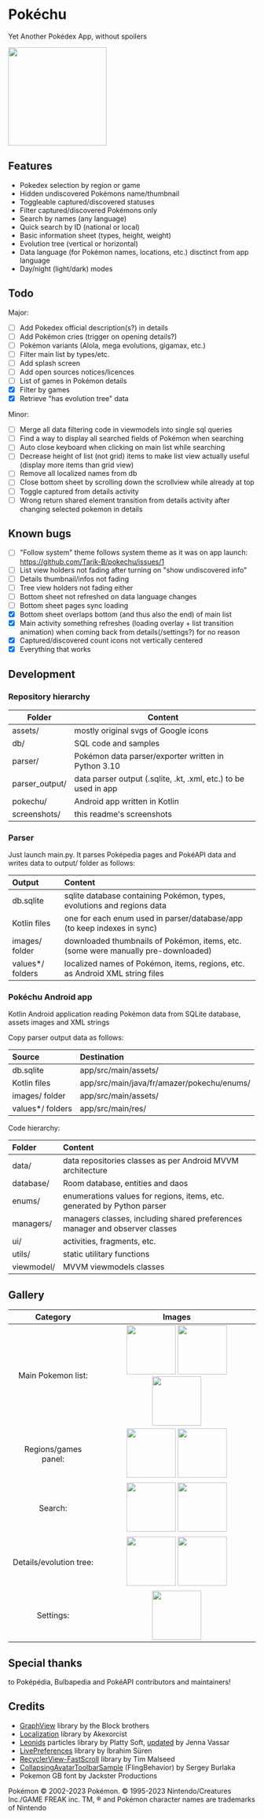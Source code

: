 # Pokéchu

Yet Another Pokédex App, without spoilers

<img src="screenshots/screenshot_main.png" width="200">

## Features

- Pokedex selection by region or game
- Hidden undiscovered Pokémons name/thumbnail
- Toggleable captured/discovered statuses
- Filter captured/discovered Pokémons only
- Search by names (any language)
- Quick search by ID (national or local)
- Basic information sheet (types, height, weight)
- Evolution tree (vertical or horizontal) 
- Data language (for Pokémon names, locations, etc.) disctinct from app language
- Day/night (light/dark) modes

## Todo

Major:

- [ ] Add Pokedex official description(s?) in details
- [ ] Add Pokémon cries (trigger on opening details?)
- [ ] Pokémon variants (Alola, mega evolutions, gigamax, etc.)
- [ ] Filter main list by types/etc.
- [ ] Add splash screen
- [ ] Add open sources notices/licences
- [ ] List of games in Pokémon details
- [X] Filter by games
- [X] Retrieve "has evolution tree" data

Minor:

- [ ] Merge all data filtering code in viewmodels into single sql queries
- [ ] Find a way to display all searched fields of Pokémon when searching
- [ ] Auto close keyboard when clicking on main list while searching
- [ ] Decrease height of list (not grid) items to make list view actually useful (display more items than grid view)
- [ ] Remove all localized names from db
- [ ] Close bottom sheet by scrolling down the scrollview while already at top
- [ ] Toggle captured from details activity
- [ ] Wrong return shared element transition from details activity after changing selected pokemon in details

## Known bugs

- [ ] "Follow system" theme follows system theme as it was on app launch: https://github.com/Tarik-B/pokechu/issues/1
- [ ] List view holders not fading after turning on "show undiscovered info"
- [ ] Details thumbnail/infos not fading
- [ ] Tree view holders not fading either
- [ ] Bottom sheet not refreshed on data language changes
- [ ] Bottom sheet pages sync loading
- [X] Bottom sheet overlaps bottom (and thus also the end) of main list
- [X] Main activity something refreshes (loading overlay + list transition animation) when coming back from details(/settings?) for no reason
- [X] Captured/discovered count icons not vertically centered
- [X] Everything that works

## Development

### Repository hierarchy

| Folder | Content |
| --- | --- |
| assets/ | mostly original svgs of Google icons |
| db/ | SQL code and samples |
| parser/ | Pokémon data parser/exporter written in Python 3.10 |
| parser_output/ | data parser output (.sqlite, .kt, .xml, etc.) to be used in app |
| pokechu/ | Android app written in Kotlin |
| screenshots/ | this readme's screenshots |

### Parser

Just launch main.py. It parses Poképedia pages and PokéAPI data and writes data to output/ folder as follows:

| Output | Content |
| :--- | :--- |
| db.sqlite | sqlite database containing Pokémon, types, evolutions and regions data |
| Kotlin files | one for each enum used in parser/database/app (to keep indexes in sync) |
| images/ folder | downloaded thumbnails of Pokémon, items, etc. (some were manually pre-downloaded) |
| values*/ folders | localized names of Pokémon, items, regions, etc. as Android XML string files |

### Pokéchu Android app

Kotlin Android application reading Pokémon data from SQLite database, assets images and XML strings

Copy parser output data as follows:

| Source | Destination |
| :--- | :--- |
| db.sqlite | app/src/main/assets/ |
| Kotlin files | app/src/main/java/fr/amazer/pokechu/enums/ |
| images/ folder | app/src/main/assets/ |
| values*/ folders | app/src/main/res/ |

Code hierarchy:

| Folder | Content |
| :--- | :--- |
| data/ | data repositories classes as per Android MVVM architecture |
| database/ | Room database, entities and daos |
| enums/ | enumerations values for regions, items, etc. generated by Python parser |
| managers/ | managers classes, including shared preferences manager and observer classes |
| ui/ | activities, fragments, etc. |
| utils/ | static utilitary functions |
| viewmodel/ | MVVM viewmodels classes |

## Gallery

| Category | Images |
| :---: | :---: |
| Main Pokemon list: | <img src="screenshots/screenshot_main_list.png" width="100"> <img src="screenshots/screenshot_main_settings.png" width="100"> <img src="screenshots/screenshot_fastscroll.png" width="100"> |
| Regions/games panel: | <img src="screenshots/screenshot_regions.png" width="100"> <img src="screenshots/screenshot_regions_games.png" width="100"> |
| Search: | <img src="screenshots/screenshot_search.png" width="100"> <img src="screenshots/screenshot_id_search.png" width="100"> |
| Details/evolution tree: | <img src="screenshots/screenshot_details_general.png" width="100"> <img src="screenshots/screenshot_details_tree.png" width="100"> |
| Settings: | <img src="screenshots/screenshot_settings.png" width="100"> |

## Special thanks

to Poképédia, Bulbapedia and PokéAPI contributors and maintainers!

## Credits
- [GraphView][graphview] library by the Block brothers
- [Localization][localization] library by Akexorcist
- [Leonids][particles] particles library by Platty Soft, [updated][particles_update] by Jenna Vassar
- [LivePreferences][livepreferences] library by İbrahim Süren
- [RecyclerView-FastScroll][fastscroll] library by Tim Malseed
- [CollapsingAvatarToolbarSample][collapsing_toolbar] (FlingBehavior) by Sergey Burlaka
- Pokemon GB font by Jackster Productions

Pokémon © 2002-2023 Pokémon. © 1995-2023 Nintendo/Creatures Inc./GAME FREAK inc. TM, ® and Pokémon character names are trademarks of Nintendo

[graphview]: https://github.com/oss-bandb/GraphView
[localization]: https://github.com/akexorcist/Localization
[particles]: https://github.com/plattysoft/Leonids
[particles_update]: https://github.com/bigcartel/leonids-android
[livepreferences]: https://github.com/ibrahimsn98/live-preferences
[fastscroll]: https://github.com/timusus/RecyclerView-FastScroll
[collapsing_toolbar]: https://github.com/SergeyBurlaka/CollapsingAvatarToolbarSample
